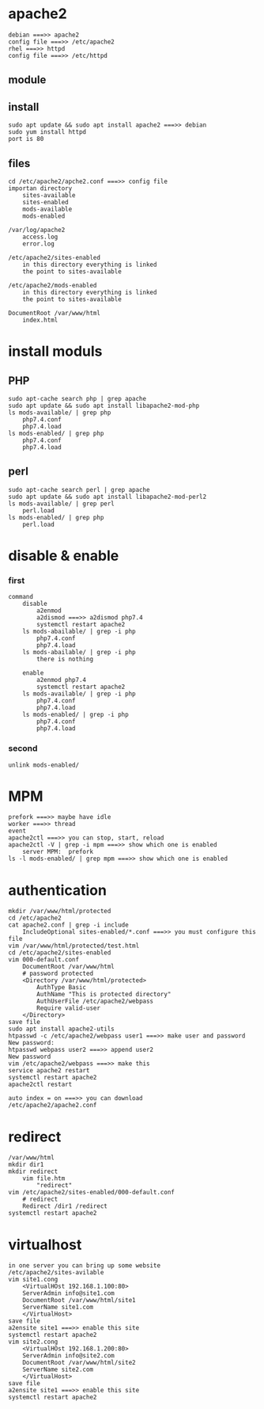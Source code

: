 # apache2
	debian ===>> apache2
	config file ===>> /etc/apache2
	rhel ===>> httpd
	config file ===>> /etc/httpd
	
## module
	
## install    
	sudo apt update && sudo apt install apache2 ===>> debian
	sudo yum install httpd
	port is 80

## files    
	cd /etc/apache2/apche2.conf ===>> config file
	importan directory
		sites-available
		sites-enabled
		mods-available
		mods-enabled
	
    /var/log/apache2
		access.log
		error.log
	
    /etc/apache2/sites-enabled
		in this directory everything is linked
		the point to sites-available
	
    /etc/apache2/mods-enabled
		in this directory everything is linked
		the point to sites-available
	
    DocumentRoot /var/www/html
		index.html

# install moduls
## PHP
	sudo apt-cache search php | grep apache
	sudo apt update && sudo apt install libapache2-mod-php
	ls mods-available/ | grep php
		php7.4.conf
		php7.4.load
	ls mods-enabled/ | grep php
		php7.4.conf
		php7.4.load
## perl	
	sudo apt-cache search perl | grep apache
	sudo apt update && sudo apt install libapache2-mod-perl2
	ls mods-available/ | grep perl
		perl.load
	ls mods-enabled/ | grep php
		perl.load
	
# disable & enable
### first
	command
		disable
			a2enmod
			a2dismod ===>> a2dismod php7.4
			systemctl restart apache2
		ls mods-abailable/ | grep -i php
			php7.4.conf
			php7.4.load
		ls mods-abailable/ | grep -i php
			there is nothing
	
		enable
			a2enmod php7.4
			systemctl restart apache2		
		ls mods-available/ | grep -i php
			php7.4.conf
			php7.4.load
		ls mods-enabled/ | grep -i php
			php7.4.conf
			php7.4.load

### second
	unlink mods-enabled/	
	
# MPM
	prefork ===>> maybe have idle
	worker ===>> thread
	event
	apache2ctl ===>> you can stop, start, reload
	apache2ctl -V | grep -i mpm ===>> show which one is enabled
		server MPM:  prefork
	ls -l mods-enabled/ | grep mpm ===>> show which one is enabled
	
# authentication
	mkdir /var/www/html/protected
	cd /etc/apache2
	cat apache2.conf | grep -i include
		IncludeOptional sites-enabled/*.conf ===>> you must configure this file
	vim /var/www/html/protected/test.html
	cd /etc/apache2/sites-enabled
	vim 000-default.conf
		DocumentRoot /var/www/html
		# password protected
		<Directory /var/www/html/protected>
			AuthType Basic
			AuthName "This is protected directory"
			AuthUserFile /etc/apache2/webpass
			Require valid-user
		</Directory>
	save file
	sudo apt install apache2-utils
	htpasswd -c /etc/apache2/webpass user1 ===>> make user and password
	New password:
	htpasswd webpass user2 ===>> append user2
	New password 
	vim /etc/apache2/webpass ===>> make this
	service apache2 restart
	systemctl restart apache2
	apache2ctl restart
	
	auto index = on ===>> you can download
	/etc/apache2/apache2.conf

# redirect
	/var/www/html
	mkdir dir1
	mkdir redirect
		vim file.htm
			"redirect"
	vim /etc/apache2/sites-enabled/000-default.conf
		# redirect
		Redirect /dir1 /redirect
	systemctl restart apache2


# virtualhost
	in one server you can bring up some website
	/etc/apache2/sites-avilable
	vim site1.cong
		<VirtualHOst 192.168.1.100:80>
		ServerAdmin info@site1.com
		DocumentRoot /var/www/html/site1
		ServerName site1.com
		</VirtualHost>
	save file
	a2ensite site1 ===>> enable this site
	systemctl restart apache2
	vim site2.cong
		<VirtualHOst 192.168.1.200:80>
		ServerAdmin info@site2.com
		DocumentRoot /var/www/html/site2
		ServerName site2.com
		</VirtualHost>
	save file
	a2ensite site1 ===>> enable this site
	systemctl restart apache2



	